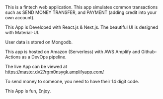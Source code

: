 This is a fintech web application. This app simulates common transactions such as SEND MONEY
TRANSFER, and PAYMENT (adding credit into your own account).

This App is Developed with React.js & Next.js. 
The beautiful UI is designed with Material-UI.

User data is stored on Mongodb.

This app is hosted on Amazon (Serverless) with AWS Amplify and Github-Actions as a DevOps pipeline.

The live App can be viewed at https://master.dv27rgm0nsygk.amplifyapp.com/

To send money to someone, you need to have their 14 digit code.

This App is fun, Enjoy.